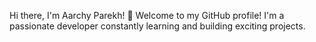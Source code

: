 Hi there, I'm Aarchy Parekh! 👋
Welcome to my GitHub profile! I'm a passionate developer constantly learning and building exciting projects.

